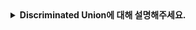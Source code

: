 <details>
  <summary><strong>Discriminated Union에 대해 설명해주세요.</strong></summary>

<br>

## Discriminated Union (식별 유니언)
- 특정 속성(tag)을 기준으로 여러 타입 중 하나를 구분할 수 있는 유니언 타입
- tag 속성을 보고 TypeScript가 자동으로 타입을 좁힘 (type narrowing)
- 주로 "type", "kind", "status" 같은 속성명이 태그 역할을 함
- 상태 관리, 조건 분기, 컴포넌트 렌더링에 주로 사용됨

```javascript
type Shape =
  | { kind: 'circle'; radius: number }
  | { kind: 'square'; size: number }
  | { kind: 'triangle'; base: number; height: number };
```

#### 중요성
- 타입 안정성: 잘못된 속성의 접근을 막아줌
- Narrowing이 자동으로 동작
- 타입 가드 함수에도 활용 가능

#### 주의할 점
- tag 필드는 반드시 모든 유니언 멤버에 있어야 함
- 값은 string literal로 고정되어야 제대로 작동 → as const를 자주 같이 써야 함
- 타입이 많아지면 switch가 길어지므로 분할 리팩토링 필요

</details>
